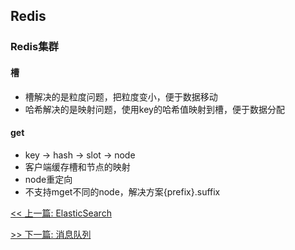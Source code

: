 ## Redis

### Redis集群

#### 槽

* 槽解决的是粒度问题，把粒度变小，便于数据移动
* 哈希解决的是映射问题，使用key的哈希值映射到槽，便于数据分配

#### get

* key -&gt; hash -&gt; slot -&gt; node
* 客户端缓存槽和节点的映射
* node重定向
* 不支持mget不同的node，解决方案{prefix}.suffix


[<< 上一篇: ElasticSearch](11-中间件/ElasticSearch.md)

[>> 下一篇: 消息队列](11-中间件/消息队列.md)
